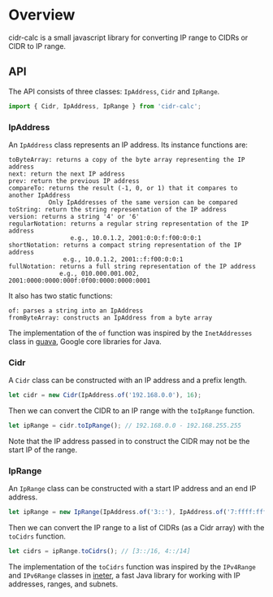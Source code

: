 # Overview

cidr-calc is a small javascript library for converting IP range to CIDRs
or CIDR to IP range.

## API

The API consists of three classes: `IpAddress`, `Cidr` and `IpRange`.

``` js
import { Cidr, IpAddress, IpRange } from 'cidr-calc';
```

### IpAddress

An `IpAddress` class represents an IP address. Its instance functions are:

    toByteArray: returns a copy of the byte array representing the IP address
    next: return the next IP address
    prev: return the previous IP address
    compareTo: returns the result (-1, 0, or 1) that it compares to another IpAddress
               Only IpAddresses of the same version can be compared
    toString: return the string representation of the IP address
    version: returns a string '4' or '6'
    regularNotation: returns a regular string representation of the IP address
                     e.g., 10.0.1.2, 2001:0:0:f:f00:0:0:1
    shortNotation: returns a compact string representation of the IP address
                   e.g., 10.0.1.2, 2001::f:f00:0:0:1
    fullNotation: returns a full string representation of the IP address
                  e.g., 010.000.001.002, 2001:0000:0000:000f:0f00:0000:0000:0001

It also has two static functions:

    of: parses a string into an IpAddress
    fromByteArray: constructs an IpAddress from a byte array

The implementation of the `of` function was inspired by the `InetAddresses` class
in [guava], Google core libraries for Java.

### Cidr

A `Cidr` class can be constructed with an IP address and a prefix length.

``` js
let cidr = new Cidr(IpAddress.of('192.168.0.0'), 16);
```

Then we can convert the CIDR to an IP range with the `toIpRange` function.

``` js
let ipRange = cidr.toIpRange(); // 192.168.0.0 - 192.168.255.255
```

Note that the IP address passed in to construct the CIDR may not be the start IP of the range.

### IpRange

An `IpRange` class can be constructed with a start IP address and an end IP address.

``` js
let ipRange = new IpRange(IpAddress.of('3::'), IpAddress.of('7:ffff:ffff:ffff:ffff:ffff:ffff:ffff'));
```

Then we can convert the IP range to a list of CIDRs (as a Cidr array) with the `toCidrs` function.

``` js
let cidrs = ipRange.toCidrs(); // [3::/16, 4::/14]
```

The implementation of the `toCidrs` function was inspired by the `IPv4Range` and `IPv6Range`
classes in [ineter], a fast Java library for working with IP addresses, ranges, and subnets.

[guava]: https://github.com/google/guava
[ineter]: https://github.com/maltalex/ineter
